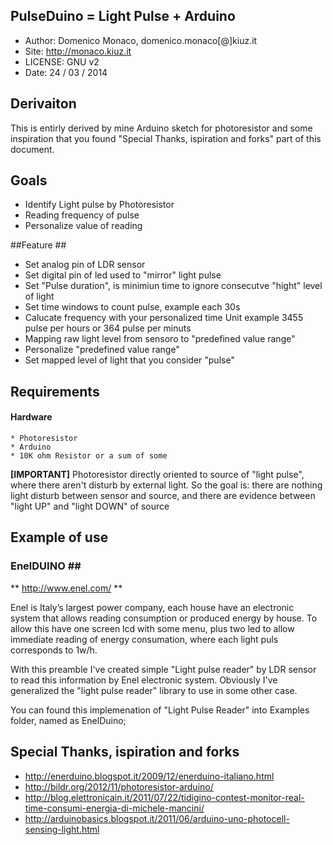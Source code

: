 ## PulseDuino =  Light Pulse + Arduino ##
* Author: Domenico Monaco, domenico.monaco[@]kiuz.it
* Site: http://monaco.kiuz.it
* LICENSE: GNU v2 
* Date: 24 / 03 / 2014

## Derivaiton ##
This is entirly derived by mine Arduino sketch for photoresistor and some inspiration that you found "Special Thanks, ispiration and forks" part of this document.

## Goals ##
* Identify Light pulse by Photoresistor
* Reading frequency of pulse
* Personalize value of reading

##Feature ##
* Set analog pin of LDR sensor
* Set digital pin of led used to "mirror" light pulse
* Set "Pulse duration", is minimiun time to ignore consecutve "hight" level of light
* Set time windows to count pulse, example each 30s 
* Calucate frequency with your personalized time Unit example  3455 pulse per hours or 364 pulse per minuts
* Mapping raw light level from sensoro to "predefined value range"
* Personalize "predefined value range"
* Set mapped level of light that you consider "pulse"

## Requirements ##

#### Hardware ####
	* Photoresistor
	* Arduino
	* 10K ohm Resistor or a sum of some

**[IMPORTANT]** Photoresistor directly oriented to source of "light pulse", where there aren't disturb by external light. So the goal is: there are nothing light disturb between sensor and source, and there are evidence between "light UP" and "light DOWN" of source

## Example of use ##
### EnelDUINO ##

** http://www.enel.com/ **

Enel is Italy’s largest power company, each house have an electronic system that allows reading consumption or produced energy by house. To allow this have one screen lcd with some menu, plus two led to allow immediate reading of energy consumation, where each light puls corresponds to 1w/h. 

With this preamble I've created simple "Light pulse reader" by LDR sensor to read this information by Enel electronic system. Obviously I've generalized the "light pulse reader" library to use in some other case. 

You can found this implemenation of "Light Pulse Reader" into Examples folder, named as EnelDuino;


## Special Thanks, ispiration and forks ##
* <http://enerduino.blogspot.it/2009/12/enerduino-italiano.html>
* <http://bildr.org/2012/11/photoresistor-arduino/>
* <http://blog.elettronicain.it/2011/07/22/tidigino-contest-monitor-real-time-consumi-energia-di-michele-mancini/>
* <http://arduinobasics.blogspot.it/2011/06/arduino-uno-photocell-sensing-light.html>
